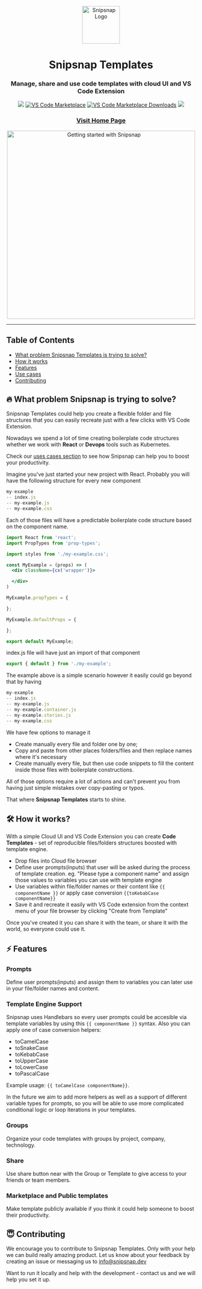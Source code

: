 <p align="center">
<img width="100" src="https://user-images.githubusercontent.com/2697570/118843423-568e4100-b8ca-11eb-8266-dac076d087e3.png" alt="Snipsnap Logo"/></p>
<h1 align="center">Snipsnap Templates</h1>
<h3 align="center">Manage, share and use code templates with cloud UI and VS Code Extension</h3>

<p align="center">
  <img src="https://img.shields.io/github/license/snipsnapdev/snipsnap"/>
  <a href="https://marketplace.visualstudio.com/items?itemName=snipsnapdev.snipsnap-vscode">
    <img alt="VS Code Marketplace" src="https://img.shields.io/visual-studio-marketplace/v/snipsnapdev.snipsnap-vscode"></a>
  <a href="https://marketplace.visualstudio.com/items?itemName=snipsnapdev.snipsnap-vscode">
    <img alt="VS Code Marketplace Downloads" src="https://img.shields.io/visual-studio-marketplace/d/snipsnapdev.snipsnap-vscode"></a>
  <a href="https://twitter.com/snipsnap_dev"><img src="https://img.shields.io/twitter/follow/snipsnap_dev?style=social"/></a>
</p>

<h3 align="center"><a href="https://templates.snipsnap.dev/">Visit Home Page</a></h3>


<p align="center"><a href="https://youtu.be/G7J_rWiMzwE">
<img width="500px" src="https://user-images.githubusercontent.com/2697570/118845264-eaacd800-b8cb-11eb-83ef-eb293180ac53.jpg" alt="Getting started with Snipsnap"/>
</a></p>

---
## Table of Contents
- [What problem Snipsnap Templates is trying to solve?](https://github.com/snipsnapdev/snipsnap/tree/master/templates#-what-problem-snipsnap-is-trying-to-solve)
- [How it works](https://github.com/snipsnapdev/snipsnap/tree/master/templates#%EF%B8%8F-how-it-works)
- [Features](https://github.com/snipsnapdev/snipsnap/tree/master/templates#-features)
- [Use cases](https://github.com/snipsnapdev/snipsnap/blob/master/templates/docs/use-cases.md)
- [Contributing](https://github.com/snipsnapdev/snipsnap/tree/master/templates#-contributing)



## 🔥 What problem Snipsnap is trying to solve?

Snipsnap Templates could help you create a flexible folder and file structures that you can easily recreate just with a few clicks with VS Code Extension. 

Nowadays we spend a lot of time creating boilerplate code structures whether we work with **React** or **Devops** tools such as Kubernetes.

Check our [uses cases section](https://github.com/snipsnapdev/snipsnap/blob/master/templates/docs/use-cases.md) to see how Snipsnap can help you to boost your productivity.

Imagine you've just started your new project with React. Probably you will have the following structure for every new component

```jsx
my-example
-- index.js
-- my-example.js
-- my-example.css
```

Each of those files will have a predictable boilerplate code structure based on the component name. 

```jsx
import React from 'react';
import PropTypes from 'prop-types';

import styles from './my-example.css';

const MyExample = (props) => (
  <div className={cx('wrapper')}>

  </div>
)

MyExample.propTypes = {

};

MyExample.defaultProps = {

};

export default MyExample;
```

index.js file will have just an import of that component

```jsx
export { default } from './my-example';
```

The example above is a simple scenario however it easily could go beyond that by having

```jsx
my-example
-- index.js
-- my-example.js
-- my-example.container.js
-- my-example.stories.js
-- my-example.css
```

We have few options to manage it

- Create manually every file and folder one by one;
- Copy and paste from other places folders/files and then replace names where it's necessary
- Create manually every file, but then use code snippets to fill the content inside those files with boilerplate constructions.

All of those options require a lot of actions and can't prevent you from having just simple mistakes over copy-pasting or typos.

That where **Snipsnap Templates** starts to shine.

## 🛠️ How it works?

With a simple Cloud UI and VS Code Extension you can create **Code Templates** - set of reproducible files/folders structures boosted with template engine. 

- Drop files into Cloud file browser
- Define user prompts(inputs) that user will be asked during the process of template creation. eg. "Please type a component name" and assign those values to variables you can use with template engine
- Use variables within file/folder names or their content like `{{ componentName }}` or apply case conversion `{{toKebabCase componentName}}`
- Save it and recreate it easily with VS Code extension from the context menu of your file browser by clicking "Create from Template"

Once you've created it you can share it with the team, or share it with the world, so everyone could use it.

## ⚡ Features
### Prompts
Define user prompts(inputs) and assign them to variables you can later use in your file/folder names and content.

### Template Engine Support
Snipsnap uses Handlebars so every user prompts could be accesible via template variables by using this `{{ componentName }}` syntax.
Also you can apply one of case conversion helpers:
- toCamelCase
- toSnakeCase
- toKebabCase
- toUpperCase
- toLowerCase
- toPascalCase

Example usage: ``{{ toCamelCase componentName}}``.

In the future we aim to add more helpers as well as a support of different variable types for prompts, so you will be able to use more complicated conditional logic or loop iterations in your templates.

### Groups
Organize your code templates with groups by project, company, technology. 

### Share
Use share button near with the Group or Template to give access to your friends or team members.

### Marketplace and Public templates
Make template publicly available if you think it could help someone to boost their productivity.

## 😇 Contributing

We encourage you to contribute to Snipsnap Templates. Only with your help we can build really amazing product. Let us know about your feedback by creating an issue or messaging us to info@snipsnap.dev

Want to run it locally and help with the development - contact us and we will help you set it up.
